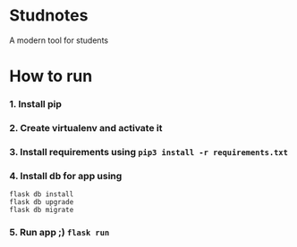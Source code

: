 # Studnotes
A modern tool for students

# How to run 
### 1. Install pip
### 2. Create virtualenv and activate it
### 3. Install requirements using ```pip3 install -r requirements.txt``` 
### 4. Install db for app using 
```
flask db install
flask db upgrade
flask db migrate
```
### 5. Run app ;) ```flask run```
